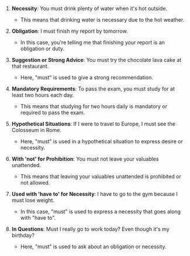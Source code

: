 1. **Necessity**: You must drink plenty of water when it's hot outside.
   - This means that drinking water is necessary due to the hot weather.

2. **Obligation**: I must finish my report by tomorrow.
   - In this case, you're telling me that finishing your report is an obligation or duty.

3. **Suggestion or Strong Advice**: You must try the chocolate lava cake at that restaurant.
   - Here, "must" is used to give a strong recommendation.

4. **Mandatory Requirements**: To pass the exam, you must study for at least two hours each day.
   - This means that studying for two hours daily is mandatory or required to pass the exam.

5. **Hypothetical Situations**: If I were to travel to Europe, I must see the Colosseum in Rome.
   - Here, "must" is used in a hypothetical situation to express desire or necessity.

6. **With 'not' for Prohibition**: You must not leave your valuables unattended.
   - This means that leaving your valuables unattended is prohibited or not allowed.

7. **Used with 'have to' for Necessity**: I have to go to the gym because I must lose weight.
   - In this case, "must" is used to express a necessity that goes along with "have to".

8. **In Questions**: Must I really go to work today? Even though it's my birthday?
   - Here, "must" is used to ask about an obligation or necessity.